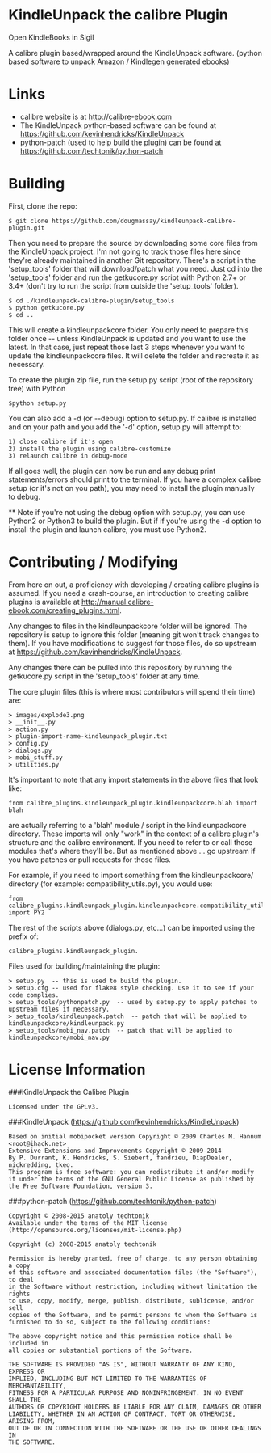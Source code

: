KindleUnpack the calibre Plugin
============

Open KindleBooks in Sigil

A calibre plugin based/wrapped around the KindleUnpack software. 
(python based software to unpack Amazon / Kindlegen generated ebooks)

Links
=====

* calibre website is at http://calibre-ebook.com
* The KindleUnpack python-based software can be found at https://github.com/kevinhendricks/KindleUnpack
* python-patch (used to help build the plugin) can be found at https://github.com/techtonik/python-patch

Building
========

First, clone the repo:

    $ git clone https://github.com/dougmassay/kindleunpack-calibre-plugin.git

Then you need to prepare the source by downloading some core files from the KindleUnpack project. I'm not going to track those files here since they're already maintained in another Git repository. There's a script in the 'setup_tools' folder that will download/patch what you need. Just cd into the 'setup_tools' folder and run the getkucore.py script with Python 2.7+ or 3.4+ (don't try to run the script from outside the 'setup_tools' folder).

    $ cd ./kindleunpack-calibre-plugin/setup_tools
    $ python getkucore.py
    $ cd ..
    
This will create a kindleunpackcore folder. You only need to prepare this folder once -- unless KindleUnpack is updated and you want to use the latest. In that case, just repeat those last 3 steps whenever you want to update the kindleunpackcore files. It will delete the folder and recreate it as necessary.

To create the plugin zip file, run the setup.py script (root of the repository tree) with Python

    $python setup.py

You can also add a -d (or --debug) option to setup.py. If calibre is installed and on your
path and you add the '-d' option, setup.py will attempt to:

    1) close calibre if it's open
    2) install the plugin using calibre-customize
    3) relaunch calibre in debug-mode
    
If all goes well, the plugin can now be run and any debug print statements/errors should print
to the terminal. If you have a complex calibre setup (or it's not on you path), you may need to
install the plugin manually to debug.

** Note if you're not using the debug option with setup.py, you can use Python2 or Python3 to build the plugin. But if if you're using the -d option to install the plugin and launch calibre, you must use Python2.


Contributing / Modifying
============
From here on out, a proficiency with developing / creating calibre plugins is assumed.
If you need a crash-course, an introduction to creating calibre plugins is available at
http://manual.calibre-ebook.com/creating_plugins.html.

Any changes to files in the kindleunpackcore folder will be ignored. The repository is setup to ignore this folder (meaning git won't track changes to them). If you have modifications to suggest for those files, do so upstream at https://github.com/kevinhendricks/KindleUnpack.

Any changes there can be pulled into this repository by running the getkucore.py script in the 'setup_tools' folder at any time.

The core plugin files (this is where most contributors will spend their time) are:

    > images/explode3.png
    > __init__.py
    > action.py
    > plugin-import-name-kindleunpack_plugin.txt 
    > config.py                                 
    > dialogs.py
    > mobi_stuff.py
    > utilities.py

It's important to note that any import statements in the above files that look like:
   
    from calibre_plugins.kindleunpack_plugin.kindleunpackcore.blah import blah

are actually referring to a 'blah' module / script in the kindleunpackcore directory.
These imports will only "work" in the context of a calibre plugin's structure and the calibre
environment. If you need to refer to or call those modules that's where they'll be. 
But as mentioned above ... go upstream if you have patches or pull requests for those files.

For example, if you need to import something from the kindleunpackcore/ directory (for example: 
compatibility_utils.py), you would use:

    from calibre_plugins.kindleunpack_plugin.kindleunpackcore.compatibility_utils import PY2

The rest of the scripts above (dialogs.py, etc...) can be imported using the prefix of:

    calibre_plugins.kindleunpack_plugin.



Files used for building/maintaining the plugin:

    > setup.py  -- this is used to build the plugin.
    > setup.cfg -- used for flake8 style checking. Use it to see if your code complies.
    > setup_tools/pythonpatch.py  -- used by setup.py to apply patches to upstream files if necessary. 
    > setup_tools/kindleunpack.patch  -- patch that will be applied to kindleunpackcore/kindleunpack.py
    > setup_tools/mobi_nav.patch  -- patch that will be applied to kindleunpackcore/mobi_nav.py


License Information
=======

###KindleUnpack the Calibre Plugin

    Licensed under the GPLv3.

###KindleUnpack (https://github.com/kevinhendricks/KindleUnpack)

    Based on initial mobipocket version Copyright © 2009 Charles M. Hannum <root@ihack.net>
    Extensive Extensions and Improvements Copyright © 2009-2014 
    By P. Durrant, K. Hendricks, S. Siebert, fandrieu, DiapDealer, nickredding, tkeo.
    This program is free software: you can redistribute it and/or modify
    it under the terms of the GNU General Public License as published by
    the Free Software Foundation, version 3.

###python-patch (https://github.com/techtonik/python-patch)

    Copyright © 2008-2015 anatoly techtonik
    Available under the terms of the MIT license (http://opensource.org/licenses/mit-license.php)

    Copyright (c) 2008-2015 anatoly techtonik

    Permission is hereby granted, free of charge, to any person obtaining a copy
    of this software and associated documentation files (the "Software"), to deal
    in the Software without restriction, including without limitation the rights    
    to use, copy, modify, merge, publish, distribute, sublicense, and/or sell
    copies of the Software, and to permit persons to whom the Software is
    furnished to do so, subject to the following conditions:

    The above copyright notice and this permission notice shall be included in
    all copies or substantial portions of the Software.

    THE SOFTWARE IS PROVIDED "AS IS", WITHOUT WARRANTY OF ANY KIND, EXPRESS OR
    IMPLIED, INCLUDING BUT NOT LIMITED TO THE WARRANTIES OF MERCHANTABILITY,
    FITNESS FOR A PARTICULAR PURPOSE AND NONINFRINGEMENT. IN NO EVENT SHALL THE
    AUTHORS OR COPYRIGHT HOLDERS BE LIABLE FOR ANY CLAIM, DAMAGES OR OTHER
    LIABILITY, WHETHER IN AN ACTION OF CONTRACT, TORT OR OTHERWISE, ARISING FROM,
    OUT OF OR IN CONNECTION WITH THE SOFTWARE OR THE USE OR OTHER DEALINGS IN
    THE SOFTWARE.

